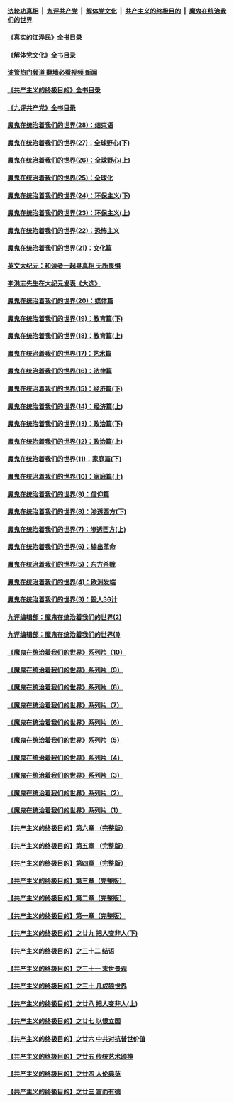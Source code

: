 ####  [法轮功真相](../../../../basic/blob/master/README.md?t=07171231) &nbsp;|&nbsp; [九评共产党](../../../../9ping.md/blob/master/README.md?t=07171231) &nbsp;|&nbsp; [解体党文化](../../../../jtdwh.md/blob/master/README.md?t=07171231)  &nbsp;|&nbsp; [共产主义的终极目的](../../../../gczydzjmd.md/blob/master/README.md?t=07171231) &nbsp;|&nbsp; [魔鬼在统治我们的世界](../../../../mgztzwmdsj.md/blob/master/README.md?t=07171231) 

#### [《真实的江泽民》全书目录](../pages/nsc422/n13721399.md?t=07171231) 

#### [《解体党文化》全书目录](../pages/nsc422/n13721157.md?t=07171231) 

#### [油管热门频道 翻墙必看视频 新闻](http://45.76.130.85:81/youtube.html?07171231)

#### [《共产主义的终极目的》全书目录](../pages/nsc422/n13721048.md?t=07171231) 

#### [《九评共产党》全书目录](../pages/nsc422/n13708085.md?t=07171231) 

#### [魔鬼在统治着我们的世界(28)：结束语](../pages/nsc422/n10936246.md?t=07171231) 

#### [魔鬼在统治着我们的世界(27)：全球野心(下)](../pages/nsc422/n10928319.md?t=07171231) 

#### [魔鬼在统治着我们的世界(26)：全球野心(上)](../pages/nsc422/n10900318.md?t=07171231) 

#### [魔鬼在统治着我们的世界(25)：全球化](../pages/nsc422/n10788205.md?t=07171231) 

#### [魔鬼在统治着我们的世界(24)：环保主义(下)](../pages/nsc422/n10695307.md?t=07171231) 

#### [魔鬼在统治着我们的世界(23)：环保主义(上)](../pages/nsc422/n10688613.md?t=07171231) 

#### [魔鬼在统治着我们的世界(22)：恐怖主义](../pages/nsc422/n10614727.md?t=07171231) 

#### [魔鬼在统治着我们的世界(21)：文化篇](../pages/nsc422/n10597706.md?t=07171231) 

#### [英文大纪元：和读者一起寻真相 无所畏惧](../pages/nsc422/n12542027.md?t=07171231) 

#### [李洪志先生在大纪元发表《大选》](../pages/nsc422/n12534746.md?t=07171231) 

#### [魔鬼在统治着我们的世界(20)：媒体篇](../pages/nsc422/n10586579.md?t=07171231) 

#### [魔鬼在统治着我们的世界(19)：教育篇(下)](../pages/nsc422/n10564808.md?t=07171231) 

#### [魔鬼在统治着我们的世界(18)：教育篇(上)](../pages/nsc422/n10526970.md?t=07171231) 

#### [魔鬼在统治着我们的世界(17)：艺术篇](../pages/nsc422/n10499093.md?t=07171231) 

#### [魔鬼在统治着我们的世界(16)：法律篇](../pages/nsc422/n10485969.md?t=07171231) 

#### [魔鬼在统治着我们的世界(15)：经济篇(下)](../pages/nsc422/n10469975.md?t=07171231) 

#### [魔鬼在统治着我们的世界(14)：经济篇(上)](../pages/nsc422/n10457370.md?t=07171231) 

#### [魔鬼在统治着我们的世界(13)：政治篇(下)](../pages/nsc422/n10448270.md?t=07171231) 

#### [魔鬼在统治着我们的世界(12)：政治篇(上)](../pages/nsc422/n10444576.md?t=07171231) 

#### [魔鬼在统治着我们的世界(11)：家庭篇(下)](../pages/nsc422/n10440961.md?t=07171231) 

#### [魔鬼在统治着我们的世界(10)：家庭篇(上)](../pages/nsc422/n10435448.md?t=07171231) 

#### [魔鬼在统治着我们的世界(9)：信仰篇](../pages/nsc422/n10432159.md?t=07171231) 

#### [魔鬼在统治着我们的世界(8)：渗透西方(下)](../pages/nsc422/n10429603.md?t=07171231) 

#### [魔鬼在统治着我们的世界(7)：渗透西方(上)](../pages/nsc422/n10426013.md?t=07171231) 

#### [魔鬼在统治着我们的世界(6)：输出革命](../pages/nsc422/n10421536.md?t=07171231) 

#### [魔鬼在统治着我们的世界(5)：东方杀戮](../pages/nsc422/n10417707.md?t=07171231) 

#### [魔鬼在统治着我们的世界(4)：欧洲发端](../pages/nsc422/n10414890.md?t=07171231) 

#### [魔鬼在统治着我们的世界(3)：毁人36计](../pages/nsc422/n10411583.md?t=07171231) 

#### [九评编辑部：魔鬼在统治着我们的世界(2)](../pages/nsc422/n10410036.md?t=07171231) 

#### [九评编辑部：魔鬼在统治着我们的世界(1)](../pages/nsc422/n10406825.md?t=07171231) 

#### [《魔鬼在统治着我们的世界》系列片（10）](../pages/nsc422/n12292670.md?t=07171231) 

#### [《魔鬼在统治着我们的世界》系列片（9）](../pages/nsc422/n12290859.md?t=07171231) 

#### [《魔鬼在统治着我们的世界》系列片（8）](../pages/nsc422/n12287445.md?t=07171231) 

#### [《魔鬼在统治着我们的世界》系列片（7）](../pages/nsc422/n12283425.md?t=07171231) 

#### [《魔鬼在统治着我们的世界》系列片（6）](../pages/nsc422/n12282314.md?t=07171231) 

#### [《魔鬼在统治着我们的世界》系列片（5）](../pages/nsc422/n12281419.md?t=07171231) 

#### [《魔鬼在统治着我们的世界》系列片（4）](../pages/nsc422/n12274024.md?t=07171231) 

#### [《魔鬼在统治着我们的世界》系列片（3）](../pages/nsc422/n12271322.md?t=07171231) 

#### [《魔鬼在统治着我们的世界》系列片（2）](../pages/nsc422/n12269049.md?t=07171231) 

#### [《魔鬼在统治着我们的世界》系列片（1）](../pages/nsc422/n12267575.md?t=07171231) 

#### [【共产主义的终极目的】第六章 （完整版）](../pages/nsc422/n11428913.md?t=07171231) 

#### [【共产主义的终极目的】第五章 （完整版）](../pages/nsc422/n11428912.md?t=07171231) 

#### [【共产主义的终极目的】第四章 （完整版）](../pages/nsc422/n11428907.md?t=07171231) 

#### [【共产主义的终极目的】第三章（完整版）](../pages/nsc422/n11428848.md?t=07171231) 

#### [【共产主义的终极目的】第二章（完整版）](../pages/nsc422/n11428831.md?t=07171231) 

#### [【共产主义的终极目的】第一章（完整版）](../pages/nsc422/n11417651.md?t=07171231) 

#### [【共产主义的终极目的】之廿九 把人变非人(下)](../pages/nsc422/n11344140.md?t=07171231) 

#### [【共产主义的终极目的】之三十二 结语](../pages/nsc422/n11360535.md?t=07171231) 

#### [【共产主义的终极目的】之三十一 末世景观](../pages/nsc422/n11351129.md?t=07171231) 

#### [【共产主义的终极目的】之三十 几成狼世界](../pages/nsc422/n11348280.md?t=07171231) 

#### [【共产主义的终极目的】之廿八 把人变非人(上)](../pages/nsc422/n11340492.md?t=07171231) 

#### [【共产主义的终极目的】之廿七 以恨立国](../pages/nsc422/n11336944.md?t=07171231) 

#### [【共产主义的终极目的】之廿六 中共对抗普世价值](../pages/nsc422/n11324785.md?t=07171231) 

#### [【共产主义的终极目的】之廿五 传统艺术颂神](../pages/nsc422/n11296396.md?t=07171231) 

#### [【共产主义的终极目的】之廿四 人伦典范](../pages/nsc422/n11296397.md?t=07171231) 

#### [【共产主义的终极目的】之廿三 富而有德](../pages/nsc422/n11283598.md?t=07171231) 

<img src='http://gfw-breaker.win/goodnews/indexes/nsc422.md' width='0px' height='0px'/>
